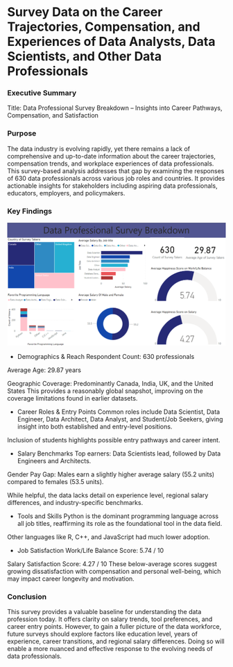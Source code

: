 # Survey Data on the Career Trajectories, Compensation, and Experiences of Data Analysts, Data Scientists, and Other Data Professionals

### Executive Summary
Title: Data Professional Survey Breakdown – Insights into Career Pathways, Compensation, and Satisfaction

### Purpose
The data industry is evolving rapidly, yet there remains a lack of comprehensive and up-to-date information about the career trajectories, compensation trends, and workplace experiences of data professionals. This survey-based analysis addresses that gap by examining the responses of 630 data professionals across various job roles and countries. It provides actionable insights for stakeholders including aspiring data professionals, educators, employers, and policymakers.

### Key Findings

![Data Profession Dashboard](https://github.com/Gifty44/Data-Profession-Survey/raw/ad9698a183d0e8ed564a5ddb4f30517afddbaf31/dashboard.png)

* Demographics & Reach
Respondent Count: 630 professionals

Average Age: 29.87 years

Geographic Coverage: Predominantly Canada, India, UK, and the United States
This provides a reasonably global snapshot, improving on the coverage limitations found in earlier datasets.

* Career Roles & Entry Points
Common roles include Data Scientist, Data Engineer, Data Architect, Data Analyst, and Student/Job Seekers, giving insight into both established and entry-level positions.

Inclusion of students highlights possible entry pathways and career intent.

* Salary Benchmarks
Top earners: Data Scientists lead, followed by Data Engineers and Architects.

Gender Pay Gap: Males earn a slightly higher average salary (55.2 units) compared to females (53.5 units).

While helpful, the data lacks detail on experience level, regional salary differences, and industry-specific benchmarks.

* Tools and Skills
Python is the dominant programming language across all job titles, reaffirming its role as the foundational tool in the data field.

Other languages like R, C++, and JavaScript had much lower adoption.

* Job Satisfaction
Work/Life Balance Score: 5.74 / 10

Salary Satisfaction Score: 4.27 / 10
These below-average scores suggest growing dissatisfaction with compensation and personal well-being, which may impact career longevity and motivation.

### Conclusion
This survey provides a valuable baseline for understanding the data profession today. It offers clarity on salary trends, tool preferences, and career entry points. However, to gain a fuller picture of the data workforce, future surveys should explore factors like education level, years of experience, career transitions, and regional salary differences. Doing so will enable a more nuanced and effective response to the evolving needs of data professionals.






